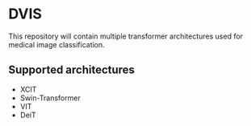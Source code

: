 # DVIS
This repository will contain multiple transformer architectures used for medical image classification. 

## Supported architectures
 * XCIT
 * Swin-Transformer
 * VIT
 * DeiT
